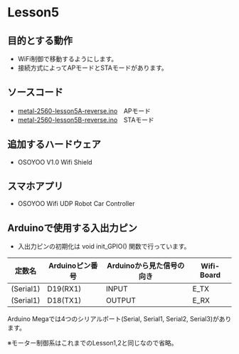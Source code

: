 # Lesson5

## 目的とする動作

* WiFi制御で移動するようにします。
* 接続方式によってAPモードとSTAモードがあります。

## ソースコード

* [metal-2560-lesson5A-reverse.ino](/Arduino/osoyoo/metal-2560-lesson5-reverse/metal-2560-lesson5A-reverse/metal-2560-lesson5A-reverse.ino)　APモード
* [metal-2560-lesson5B-reverse.ino](/Arduino/osoyoo/metal-2560-lesson5-reverse/metal-2560-lesson5B-reverse/metal-2560-lesson5B-reverse.ino)　STAモード

## 追加するハードウェア

* OSOYOO V1.0 Wifi Shield

## スマホアプリ

* OSOYOO Wifi UDP Robot Car Controller 

## Arduinoで使用する入出力ピン

* 入出力ピンの初期化は void init_GPIO() 関数で行っています。

|定数名|Arduinoピン番号|Arduinoから見た信号の向き|Wifi-Board|
|--------|--------------|--------|---|
|(Serial1)|D19(RX1)|INPUT|E_TX|
|(Serial1)|D18(TX1)|OUTPUT|E_RX|

Arduino Megaでは4つのシリアルポート(Serial, Serial1, Serial2, Serial3)があります。

※モーター制御系はこれまでのLesson1,2と同じなので省略。


